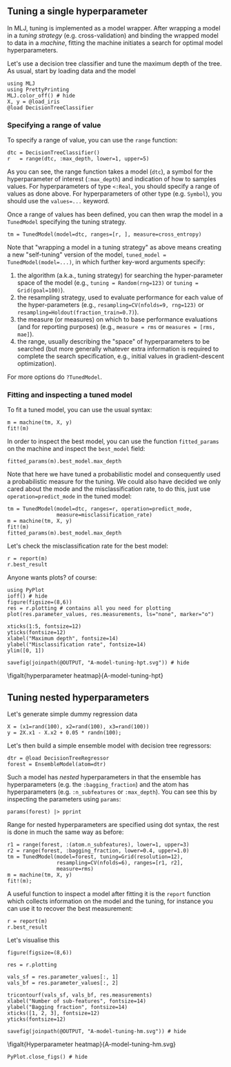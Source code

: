 <!--This file was generated, do not modify it.-->
[MLJ.jl]: https://github.com/alan-turing-institute/MLJ.jl
[RDatasets.jl]: https://github.com/JuliaStats/RDatasets.jl
[NearestNeighbors.jl]: https://github.com/KristofferC/NearestNeighbors.jl

## Tuning a single hyperparameter

In MLJ, tuning is implemented as a model wrapper.
After wrapping a model in a _tuning strategy_ (e.g. cross-validation) and binding the wrapped model to data in a _machine_, fitting the machine initiates a search for optimal model hyperparameters.

Let's use a decision tree classifier and tune the maximum depth of the tree.
As usual, start by loading data and the model

```julia:ex1
using MLJ
using PrettyPrinting
MLJ.color_off() # hide
X, y = @load_iris
@load DecisionTreeClassifier
```

### Specifying a range of value

To specify a range of value, you can use the `range` function:

```julia:ex2
dtc = DecisionTreeClassifier()
r   = range(dtc, :max_depth, lower=1, upper=5)
```

As you can see, the range function takes a model (`dtc`), a symbol for the hyperparameter of interest (`:max_depth`) and indication of how to samples values.
For hyperparameters of type `<:Real`, you should specify a range of values as done above.
For hyperparameters of other type (e.g. `Symbol`), you should use the `values=...` keyword.

Once a range of values has been defined, you can then wrap the model in a `TunedModel` specifying the tuning strategy.

```julia:ex3
tm = TunedModel(model=dtc, ranges=[r, ], measure=cross_entropy)
```

Note that "wrapping a model in a tuning strategy" as above means creating a new "self-tuning" version of the model, `tuned_model = TunedModel(model=...)`, in which further key-word arguments specify:
1. the algorithm (a.k.a., tuning strategy) for searching the hyper-parameter space of the model (e.g., `tuning = Random(rng=123)` or `tuning = Grid(goal=100)`).
2. the resampling strategy, used to evaluate performance for each value of the hyper-parameters (e.g., `resampling=CV(nfolds=9, rng=123)` or `resampling=Holdout(fraction_train=0.7)`).
3. the measure (or measures) on which to base performance evaluations (and for reporting purposes) (e.g., `measure = rms` or `measures = [rms, mae]`).
4. the range, usually describing the "space" of hyperparameters to be searched (but more generally whatever extra information is required to complete the search specification, e.g., initial values in gradient-descent optimization).

For more options do `?TunedModel`.

### Fitting and inspecting a tuned model

To fit a tuned model, you can use the usual syntax:

```julia:ex4
m = machine(tm, X, y)
fit!(m)
```

In order to inspect the best model, you can use the function `fitted_params` on the machine and inspect the `best_model` field:

```julia:ex5
fitted_params(m).best_model.max_depth
```

Note that here we have tuned a probabilistic model and consequently used a probabilistic measure for the tuning.
We could also have decided we only cared about the mode and the misclassification rate, to do this, just use `operation=predict_mode` in the tuned model:

```julia:ex6
tm = TunedModel(model=dtc, ranges=r, operation=predict_mode,
                measure=misclassification_rate)
m = machine(tm, X, y)
fit!(m)
fitted_params(m).best_model.max_depth
```

Let's check the misclassification rate for the best model:

```julia:ex7
r = report(m)
r.best_result
```

Anyone wants plots? of course:

```julia:ex8
using PyPlot
ioff() # hide
figure(figsize=(8,6))
res = r.plotting # contains all you need for plotting
plot(res.parameter_values, res.measurements, ls="none", marker="o")

xticks(1:5, fontsize=12)
yticks(fontsize=12)
xlabel("Maximum depth", fontsize=14)
ylabel("Misclassification rate", fontsize=14)
ylim([0, 1])

savefig(joinpath(@OUTPUT, "A-model-tuning-hpt.svg")) # hide
```

\figalt{hyperparameter heatmap}{A-model-tuning-hpt}

## Tuning nested hyperparameters

Let's generate simple dummy regression data

```julia:ex9
X = (x1=rand(100), x2=rand(100), x3=rand(100))
y = 2X.x1 - X.x2 + 0.05 * randn(100);
```

Let's then build a simple ensemble model with decision tree regressors:

```julia:ex10
dtr = @load DecisionTreeRegressor
forest = EnsembleModel(atom=dtr)
```

Such a model has *nested* hyperparameters in that the ensemble has hyperparameters (e.g. the `:bagging_fraction`) and the atom has hyperparameters (e.g. `:n_subfeatures` or `:max_depth`).
You can see this by inspecting the parameters using `params`:

```julia:ex11
params(forest) |> pprint
```

Range for nested hyperparameters are specified using dot syntax, the rest is done in much the same way as before:

```julia:ex12
r1 = range(forest, :(atom.n_subfeatures), lower=1, upper=3)
r2 = range(forest, :bagging_fraction, lower=0.4, upper=1.0)
tm = TunedModel(model=forest, tuning=Grid(resolution=12),
                resampling=CV(nfolds=6), ranges=[r1, r2],
                measure=rms)
m = machine(tm, X, y)
fit!(m);
```

A useful function to inspect a model after fitting it is the `report` function which collects information on the model and the tuning, for instance you can use it to recover the best measurement:

```julia:ex13
r = report(m)
r.best_result
```

Let's visualise this

```julia:ex14
figure(figsize=(8,6))

res = r.plotting

vals_sf = res.parameter_values[:, 1]
vals_bf = res.parameter_values[:, 2]

tricontourf(vals_sf, vals_bf, res.measurements)
xlabel("Number of sub-features", fontsize=14)
ylabel("Bagging fraction", fontsize=14)
xticks([1, 2, 3], fontsize=12)
yticks(fontsize=12)

savefig(joinpath(@OUTPUT, "A-model-tuning-hm.svg")) # hide
```

\figalt{Hyperparameter heatmap}{A-model-tuning-hm.svg}

```julia:ex15
PyPlot.close_figs() # hide
```

